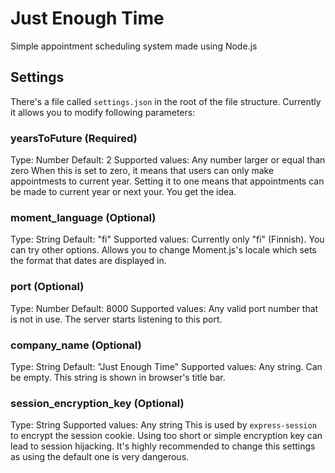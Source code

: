 # Just Enough Time
Simple appointment scheduling system made using Node.js

## Settings
There's a file called `settings.json` in the root of the file structure. Currently it allows you to modify following parameters:

### yearsToFuture (Required)
Type: Number
Default: 2
Supported values: Any number larger or equal than zero
When this is set to zero, it means that users can only make appointmests to current year. Setting it to one means that appointments can be made to current year or next your. You get the idea.

### moment_language (Optional)
Type: String
Default: "fi"
Supported values: Currently only "fi" (Finnish). You can try other options.
Allows you to change Moment.js's locale which sets the format that dates are displayed in.

### port (Optional)
Type: Number
Default: 8000
Supported values: Any valid port number that is not in use.
The server starts listening to this port.

### company_name (Optional)
Type: String
Default: "Just Enough Time"
Supported values: Any string. Can be empty.
This string is shown in browser's title bar.

### session_encryption_key (Optional)
Type: String
Supported values: Any string
This is used by `express-session` to encrypt the session cookie. Using too short or simple encryption key can lead to session hijacking. It's highly recommended to change this settings as using the default one is very dangerous.